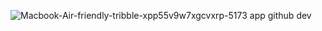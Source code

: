 ![Macbook-Air-friendly-tribble-xpp55v9w7xgcvxrp-5173 app github dev](https://github.com/user-attachments/assets/db72e8ab-2d3c-4a2f-9cc3-c69613907017)

